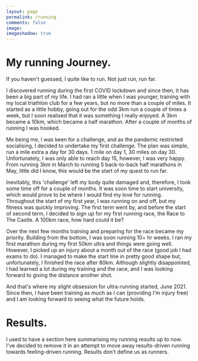 ```yaml
---
layout: page
permalink: /running
comments: false
image: 
imageshadow: true
---
```


# My running Journey.

If you haven't guessed, I quite like to run. Not just run, run far.

I discovered running during the first COVID lockdown and since then, it has been a big part of my life. I had ran a little when I was younger, training with my local triathlon club for a few years, but no more than a couple of miles. It started as a little hobby, going out for the odd 3km run a couple of times a week, but I soon realised that it was something I really enjoyed. A 3km became a 10km, which became a half marathon. After a couple of months of running I was hooked.

Me being me, I was keen for a challenge, and as the pandemic restricted socialising, I decided to undertake my first challenge. The plan was simple, run a mile extra a day for 30 days. 1 mile on day 1, 30 miles on day 30. Unfortunately, I was only able to reach day 15, however, I was very happy. From running 3km in March to running 5 back-to-back half marathons in May, little did I know, this would be the start of my quest to run far.

Inevitably, this 'challenge' left my body quite damaged and, therefore, I took some time off for a couple of months. It was soon time to start university, which would prove to be where I would find my love for running. Throughout the start of my first year, I was running on and off, but my fitness was quickly improving. The first term went by, and before the start of second term, I decided to sign up for my first running race, the Race to The Castle. A 100km race, how hard could it be?

Over the next few months training and preparing for the race became my priority. Building from the bottom, I was soon running 10+ hr weeks. I ran my first marathon during my first 50km ultra and things were going well. However, I picked up an injury about a month out of the race (good job I had exams to do). I managed to make the start line in pretty good shape but, unfortunately, I finished the race after 80km. Although slightly disappointed, I had learned a lot during my training and the race, and I was looking forward to giving the distance another shot.

And that's where my slight obsession for ultra-running started, June 2021. Since then, I have been training as much as I can (providing I'm injury free) and I am looking forward to seeing what the future holds.

# Results. 
I used to have a section here summarising my running results up to now. I've decided to remove it in an attempt to move away results-driven running towards feeling-driven running. Results don't define us as runners.

